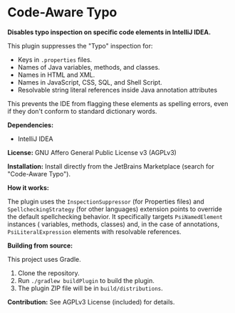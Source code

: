# Code-Aware Typo

**Disables typo inspection on specific code elements in IntelliJ IDEA.**

This plugin suppresses the "Typo" inspection for:

* Keys in `.properties` files.
* Names of Java variables, methods, and classes.
* Names in HTML and XML.
* Names in JavaScript, CSS, SQL, and Shell Script.
* Resolvable string literal references inside Java annotation attributes

This prevents the IDE from flagging these elements as spelling errors, even if they don't conform to standard dictionary
words.

**Dependencies:**

* IntelliJ IDEA

**License:** GNU Affero General Public License v3 (AGPLv3)

**Installation:** Install directly from the JetBrains Marketplace (search for "Code-Aware Typo").

**How it works:**

The plugin uses the `InspectionSuppressor` (for Properties files) and `SpellcheckingStrategy` (for other languages)
extension points to override the default spellchecking behavior. It specifically targets `PsiNamedElement` instances (
variables, methods, classes) and, in the case of annotations, `PsiLiteralExpression` elements with resolvable
references.

**Building from source:**

This project uses Gradle.

1. Clone the repository.
2. Run `./gradlew buildPlugin` to build the plugin.
3. The plugin ZIP file will be in `build/distributions`.

**Contribution:** See AGPLv3 License (included) for details.